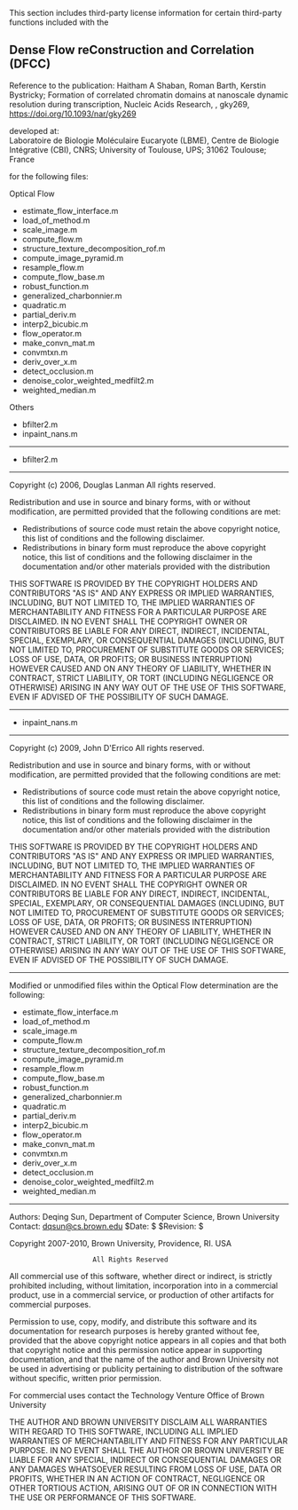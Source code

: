  This section includes third-party license information for certain 
 third-party functions included with the 

 Dense Flow reConstruction and Correlation (DFCC)
 ----------------------------------------------------------------------- 

 Reference to the publication:
   Haitham A Shaban, Roman Barth, Kerstin Bystricky; Formation of correlated chromatin domains at nanoscale dynamic resolution during transcription, Nucleic Acids Research, , gky269, https://doi.org/10.1093/nar/gky269

 developed at:  
       Laboratoire de Biologie Moléculaire Eucaryote (LBME), 
       Centre de Biologie Intégrative (CBI), CNRS; 
       University of Toulouse, UPS; 31062 
       Toulouse; France


for the following files:

Optical Flow
- estimate_flow_interface.m
- load_of_method.m
- scale_image.m
- compute_flow.m
- structure_texture_decomposition_rof.m
- compute_image_pyramid.m
- resample_flow.m
- compute_flow_base.m
- robust_function.m
- generalized_charbonnier.m
- quadratic.m
- partial_deriv.m
- interp2_bicubic.m
- flow_operator.m
- make_convn_mat.m
- convmtxn.m
- deriv_over_x.m
- detect_occlusion.m
- denoise_color_weighted_medfilt2.m
- weighted_median.m

Others
- bfilter2.m
- inpaint_nans.m

--------------------------------------------------------------------------------------------------------------------------------------------------------------------------------------------
- bfilter2.m
--------------------------------------------------------------------------------------------------------------------------------------------------------------------------------------------
Copyright (c) 2006, Douglas Lanman 
All rights reserved.

Redistribution and use in source and binary forms, with or without 
modification, are permitted provided that the following conditions are 
met:

* Redistributions of source code must retain the above copyright 
notice, this list of conditions and the following disclaimer. 
* Redistributions in binary form must reproduce the above copyright 
notice, this list of conditions and the following disclaimer in 
the documentation and/or other materials provided with the distribution

THIS SOFTWARE IS PROVIDED BY THE COPYRIGHT HOLDERS AND CONTRIBUTORS "AS IS" 
AND ANY EXPRESS OR IMPLIED WARRANTIES, INCLUDING, BUT NOT LIMITED TO, THE 
IMPLIED WARRANTIES OF MERCHANTABILITY AND FITNESS FOR A PARTICULAR PURPOSE 
ARE DISCLAIMED. IN NO EVENT SHALL THE COPYRIGHT OWNER OR CONTRIBUTORS BE 
LIABLE FOR ANY DIRECT, INDIRECT, INCIDENTAL, SPECIAL, EXEMPLARY, OR 
CONSEQUENTIAL DAMAGES (INCLUDING, BUT NOT LIMITED TO, PROCUREMENT OF 
SUBSTITUTE GOODS OR SERVICES; LOSS OF USE, DATA, OR PROFITS; OR BUSINESS 
INTERRUPTION) HOWEVER CAUSED AND ON ANY THEORY OF LIABILITY, WHETHER IN 
CONTRACT, STRICT LIABILITY, OR TORT (INCLUDING NEGLIGENCE OR OTHERWISE) 
ARISING IN ANY WAY OUT OF THE USE OF THIS SOFTWARE, EVEN IF ADVISED OF THE 
POSSIBILITY OF SUCH DAMAGE.

--------------------------------------------------------------------------------------------------------------------------------------------------------------------------------------------
- inpaint_nans.m
--------------------------------------------------------------------------------------------------------------------------------------------------------------------------------------------
Copyright (c) 2009, John D'Errico 
All rights reserved.

Redistribution and use in source and binary forms, with or without 
modification, are permitted provided that the following conditions are 
met:

* Redistributions of source code must retain the above copyright 
notice, this list of conditions and the following disclaimer. 
* Redistributions in binary form must reproduce the above copyright 
notice, this list of conditions and the following disclaimer in 
the documentation and/or other materials provided with the distribution

THIS SOFTWARE IS PROVIDED BY THE COPYRIGHT HOLDERS AND CONTRIBUTORS "AS IS" 
AND ANY EXPRESS OR IMPLIED WARRANTIES, INCLUDING, BUT NOT LIMITED TO, THE 
IMPLIED WARRANTIES OF MERCHANTABILITY AND FITNESS FOR A PARTICULAR PURPOSE 
ARE DISCLAIMED. IN NO EVENT SHALL THE COPYRIGHT OWNER OR CONTRIBUTORS BE 
LIABLE FOR ANY DIRECT, INDIRECT, INCIDENTAL, SPECIAL, EXEMPLARY, OR 
CONSEQUENTIAL DAMAGES (INCLUDING, BUT NOT LIMITED TO, PROCUREMENT OF 
SUBSTITUTE GOODS OR SERVICES; LOSS OF USE, DATA, OR PROFITS; OR BUSINESS 
INTERRUPTION) HOWEVER CAUSED AND ON ANY THEORY OF LIABILITY, WHETHER IN 
CONTRACT, STRICT LIABILITY, OR TORT (INCLUDING NEGLIGENCE OR OTHERWISE) 
ARISING IN ANY WAY OUT OF THE USE OF THIS SOFTWARE, EVEN IF ADVISED OF THE 
POSSIBILITY OF SUCH DAMAGE.

--------------------------------------------------------------------------------------------------------------------------------------------------------------------------------------------
Modified or unmodified files within the Optical Flow determination are the following:
- estimate_flow_interface.m
- load_of_method.m
- scale_image.m
- compute_flow.m
- structure_texture_decomposition_rof.m
- compute_image_pyramid.m
- resample_flow.m
- compute_flow_base.m
- robust_function.m
- generalized_charbonnier.m
- quadratic.m
- partial_deriv.m
- interp2_bicubic.m
- flow_operator.m
- make_convn_mat.m
- convmtxn.m
- deriv_over_x.m
- detect_occlusion.m
- denoise_color_weighted_medfilt2.m
- weighted_median.m
--------------------------------------------------------------------------------------------------------------------------------------------------------------------------------------------
Authors: Deqing Sun, Department of Computer Science, Brown University
Contact: dqsun@cs.brown.edu
$Date: $
$Revision: $

Copyright 2007-2010, Brown University, Providence, RI. USA

                         All Rights Reserved

All commercial use of this software, whether direct or indirect, is
strictly prohibited including, without limitation, incorporation into in
a commercial product, use in a commercial service, or production of other
artifacts for commercial purposes.     

Permission to use, copy, modify, and distribute this software and its
documentation for research purposes is hereby granted without fee,
provided that the above copyright notice appears in all copies and that
both that copyright notice and this permission notice appear in
supporting documentation, and that the name of the author and Brown
University not be used in advertising or publicity pertaining to
distribution of the software without specific, written prior permission.        

For commercial uses contact the Technology Venture Office of Brown University

THE AUTHOR AND BROWN UNIVERSITY DISCLAIM ALL WARRANTIES WITH REGARD TO
THIS SOFTWARE, INCLUDING ALL IMPLIED WARRANTIES OF MERCHANTABILITY AND
FITNESS FOR ANY PARTICULAR PURPOSE.  IN NO EVENT SHALL THE AUTHOR OR
BROWN UNIVERSITY BE LIABLE FOR ANY SPECIAL, INDIRECT OR CONSEQUENTIAL
DAMAGES OR ANY DAMAGES WHATSOEVER RESULTING FROM LOSS OF USE, DATA OR
PROFITS, WHETHER IN AN ACTION OF CONTRACT, NEGLIGENCE OR OTHER TORTIOUS
ACTION, ARISING OUT OF OR IN CONNECTION WITH THE USE OR PERFORMANCE OF
THIS SOFTWARE.
